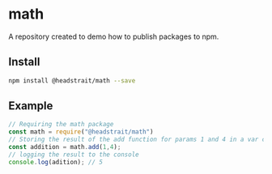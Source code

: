 # math
A repository created to demo how to publish packages to npm.

## Install

```bash
npm install @headstrait/math --save
```

## Example

```javascript
// Requiring the math package
const math = require("@headstrait/math")
// Storing the result of the add function for params 1 and 4 in a var called addition
const addition = math.add(1,4);
// logging the result to the console
console.log(adition); // 5
```

